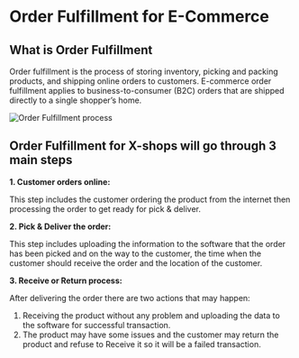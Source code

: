 # Order Fulfillment for E-Commerce

## What is Order Fulfillment

Order fulfillment is the process of storing inventory, picking and packing products, and shipping online orders to customers.
E-commerce order fulfillment applies to business-to-consumer (B2C) orders that are shipped directly to a single shopper’s home.

![Order Fulfillment process](https://assets.cohenandsteers.com/assets/content/insights/MP845_1_alt.gif)

## Order Fulfillment for X-shops will go through 3 main steps

**1. Customer orders online:**

This step includes the customer ordering the product from the internet then processing the order to get ready for pick & deliver.

**2. Pick & Deliver the order:**

This step includes uploading the information to the software that the order has been picked and on the way to the customer, the time when the customer should receive the order and the location of the customer.

**3. Receive or Return process:**

After delivering the order there are two actions that may happen:

  1. Receiving the product without any problem and uploading the data to the software for  successful transaction.
  2. The product may have some issues and the customer may return the product and refuse to Receive it so it will be a failed transaction.
